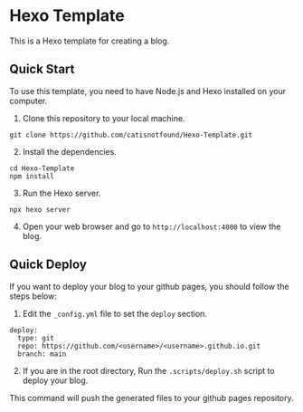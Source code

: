 # Hexo Template

This is a Hexo template for creating a blog.

## Quick Start

To use this template, you need to have Node.js and Hexo installed on your computer.

1. Clone this repository to your local machine.

```
git clone https://github.com/catisnotfound/Hexo-Template.git
```

2. Install the dependencies.


```
cd Hexo-Template
npm install
```

3. Run the Hexo server.    

```
npx hexo server
```

4. Open your web browser and go to `http://localhost:4000` to view the blog.

## Quick Deploy

If you want to deploy your blog to your github pages, you should follow the steps below:

1. Edit the `_config.yml` file to set the `deploy` section.

```
deploy:
  type: git
  repo: https://github.com/<username>/<username>.github.io.git
  branch: main
```

2. If you are in the root directory, Run the `.scripts/deploy.sh` script to deploy your blog.

This command will push the generated files to your github pages repository.